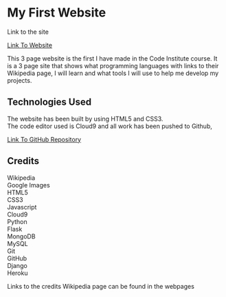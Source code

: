 # My First Website

Link to the site <a href="https://dbyrne87.github.io/myfirstwebsite/index.html" target="_blank"><p>Link To Website</p></a>
<p>This 3 page website is the first I have made in the Code Institute course.
It is a 3 page site that shows what programming languages with links to their Wikipedia page, I will learn and what tools I will use to help me develop my projects.</p>

## Technologies Used

<p>The website has been built by using HTML5 and CSS3.<br>
The code editor used is Cloud9 and all work has been pushed to Github,</p> <a href="https://github.com/dbyrne87/myfirstwebsite" target="_blank"><p>Link To GitHub Repository</p></a>

## Credits

Wikipedia<br>
Google Images<br>
HTML5<br>
CSS3<br>
Javascript<br>
Cloud9<br>
Python<br>
Flask<br>
MongoDB<br>
MySQL<br>
Git<br>
GitHub<br>
Django<br>
Heroku<br>

Links to the credits Wikipedia page can be found in the webpages